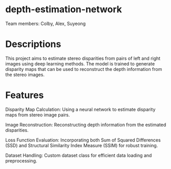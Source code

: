 # depth-estimation-network
Team members: Colby, Alex, Suyeong

# Descriptions
This project aims to estimate stereo disparities from pairs of left and right images using deep learning methods. The model is trained to generate disparity maps that can be used to reconstruct the depth information from the stereo images.

# Features
Disparity Map Calculation: Using a neural network to estimate disparity maps from stereo image pairs.

Image Reconstruction: Reconstructing depth information from the estimated disparities.

Loss Function Evaluation: Incorporating both Sum of Squared Differences (SSD) and Structural Similarity Index Measure (SSIM) for robust training.

Dataset Handling: Custom dataset class for efficient data loading and preprocessing.
